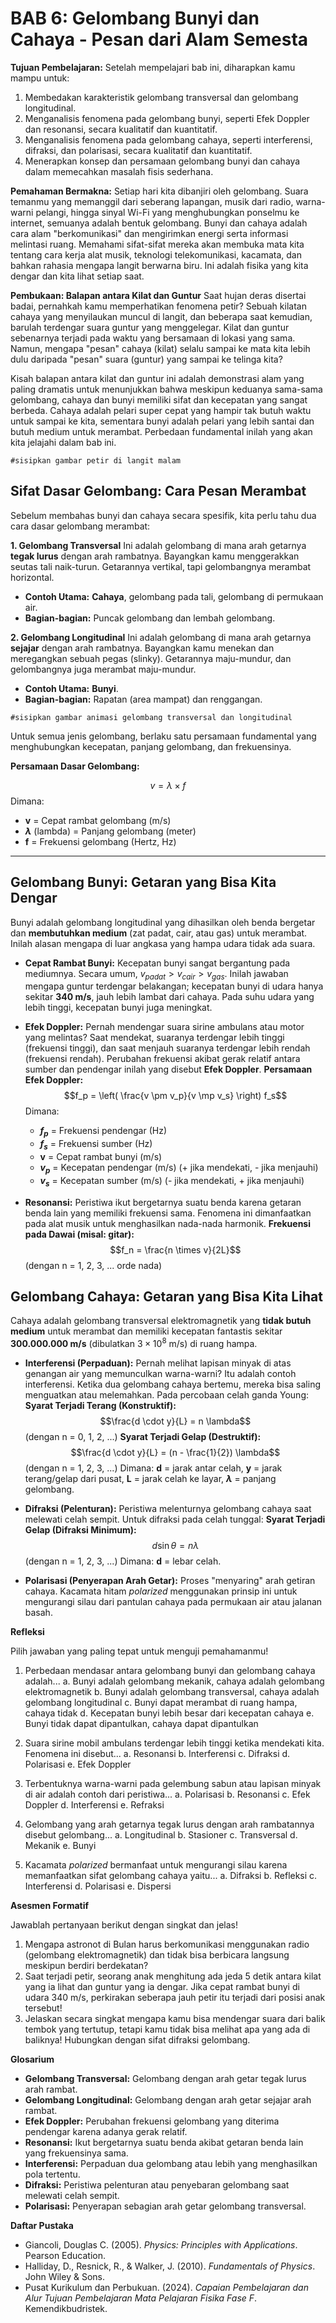 # BAB 6: Gelombang Bunyi dan Cahaya - Pesan dari Alam Semesta

**Tujuan Pembelajaran:**
Setelah mempelajari bab ini, diharapkan kamu mampu untuk:

1. Membedakan karakteristik gelombang transversal dan gelombang longitudinal.
2. Menganalisis fenomena pada gelombang bunyi, seperti Efek Doppler dan resonansi, secara kualitatif dan kuantitatif.
3. Menganalisis fenomena pada gelombang cahaya, seperti interferensi, difraksi, dan polarisasi, secara kualitatif dan kuantitatif.
4. Menerapkan konsep dan persamaan gelombang bunyi dan cahaya dalam memecahkan masalah fisis sederhana.

**Pemahaman Bermakna:**
Setiap hari kita dibanjiri oleh gelombang. Suara temanmu yang memanggil dari seberang lapangan, musik dari radio, warna-warni pelangi, hingga sinyal Wi-Fi yang menghubungkan ponselmu ke internet, semuanya adalah bentuk gelombang. Bunyi dan cahaya adalah cara alam "berkomunikasi" dan mengirimkan energi serta informasi melintasi ruang. Memahami sifat-sifat mereka akan membuka mata kita tentang cara kerja alat musik, teknologi telekomunikasi, kacamata, dan bahkan rahasia mengapa langit berwarna biru. Ini adalah fisika yang kita dengar dan kita lihat setiap saat.

**Pembukaan: Balapan antara Kilat dan Guntur**
Saat hujan deras disertai badai, pernahkah kamu memperhatikan fenomena petir? Sebuah kilatan cahaya yang menyilaukan muncul di langit, dan beberapa saat kemudian, barulah terdengar suara guntur yang menggelegar. Kilat dan guntur sebenarnya terjadi pada waktu yang bersamaan di lokasi yang sama. Namun, mengapa "pesan" cahaya (kilat) selalu sampai ke mata kita lebih dulu daripada "pesan" suara (guntur) yang sampai ke telinga kita?

Kisah balapan antara kilat dan guntur ini adalah demonstrasi alam yang paling dramatis untuk menunjukkan bahwa meskipun keduanya sama-sama gelombang, cahaya dan bunyi memiliki sifat dan kecepatan yang sangat berbeda. Cahaya adalah pelari super cepat yang hampir tak butuh waktu untuk sampai ke kita, sementara bunyi adalah pelari yang lebih santai dan butuh medium untuk merambat. Perbedaan fundamental inilah yang akan kita jelajahi dalam bab ini.

`#sisipkan gambar petir di langit malam`

## Sifat Dasar Gelombang: Cara Pesan Merambat

Sebelum membahas bunyi dan cahaya secara spesifik, kita perlu tahu dua cara dasar gelombang merambat:

**1. Gelombang Transversal**
Ini adalah gelombang di mana arah getarnya **tegak lurus** dengan arah rambatnya. Bayangkan kamu menggerakkan seutas tali naik-turun. Getarannya vertikal, tapi gelombangnya merambat horizontal.

* **Contoh Utama:** **Cahaya**, gelombang pada tali, gelombang di permukaan air.
* **Bagian-bagian:** Puncak gelombang dan lembah gelombang.

**2. Gelombang Longitudinal**
Ini adalah gelombang di mana arah getarnya **sejajar** dengan arah rambatnya. Bayangkan kamu menekan dan meregangkan sebuah pegas (slinky). Getarannya maju-mundur, dan gelombangnya juga merambat maju-mundur.

* **Contoh Utama:** **Bunyi**.
* **Bagian-bagian:** Rapatan (area mampat) dan renggangan.

`#sisipkan gambar animasi gelombang transversal dan longitudinal`

Untuk semua jenis gelombang, berlaku satu persamaan fundamental yang menghubungkan kecepatan, panjang gelombang, dan frekuensinya.

**Persamaan Dasar Gelombang:**

$$v = \lambda \times f$$
Dimana:

* **v** = Cepat rambat gelombang (m/s)
* **$\lambda$** (lambda) = Panjang gelombang (meter)
* **f** = Frekuensi gelombang (Hertz, Hz)

---

## Gelombang Bunyi: Getaran yang Bisa Kita Dengar

Bunyi adalah gelombang longitudinal yang dihasilkan oleh benda bergetar dan **membutuhkan medium** (zat padat, cair, atau gas) untuk merambat. Inilah alasan mengapa di luar angkasa yang hampa udara tidak ada suara.

* **Cepat Rambat Bunyi:** Kecepatan bunyi sangat bergantung pada mediumnya. Secara umum, $v_{padat} > v_{cair} > v_{gas}$. Inilah jawaban mengapa guntur terdengar belakangan; kecepatan bunyi di udara hanya sekitar **340 m/s**, jauh lebih lambat dari cahaya. Pada suhu udara yang lebih tinggi, kecepatan bunyi juga meningkat.

* **Efek Doppler:** Pernah mendengar suara sirine ambulans atau motor yang melintas? Saat mendekat, suaranya terdengar lebih tinggi (frekuensi tinggi), dan saat menjauh suaranya terdengar lebih rendah (frekuensi rendah). Perubahan frekuensi akibat gerak relatif antara sumber dan pendengar inilah yang disebut **Efek Doppler**.
**Persamaan Efek Doppler:**
    $$f_p = \left( \frac{v \pm v_p}{v \mp v_s} \right) f_s$$
    Dimana:
  * **$f_p$** = Frekuensi pendengar (Hz)
  * **$f_s$** = Frekuensi sumber (Hz)
  * **v** = Cepat rambat bunyi (m/s)
  * **$v_p$** = Kecepatan pendengar (m/s) (+ jika mendekati, - jika menjauhi)
  * **$v_s$** = Kecepatan sumber (m/s) (- jika mendekati, + jika menjauhi)

* **Resonansi:** Peristiwa ikut bergetarnya suatu benda karena getaran benda lain yang memiliki frekuensi sama. Fenomena ini dimanfaatkan pada alat musik untuk menghasilkan nada-nada harmonik.
    **Frekuensi pada Dawai (misal: gitar):**
    $$f_n = \frac{n \times v}{2L}$$ (dengan n = 1, 2, 3, ... orde nada)

## Gelombang Cahaya: Getaran yang Bisa Kita Lihat

Cahaya adalah gelombang transversal elektromagnetik yang **tidak butuh medium** untuk merambat dan memiliki kecepatan fantastis sekitar **300.000.000 m/s** (dibulatkan $3 \times 10^8$ m/s) di ruang hampa.

* **Interferensi (Perpaduan):** Pernah melihat lapisan minyak di atas genangan air yang memunculkan warna-warni? Itu adalah contoh interferensi. Ketika dua gelombang cahaya bertemu, mereka bisa saling menguatkan atau melemahkan. Pada percobaan celah ganda Young:
**Syarat Terjadi Terang (Konstruktif):**
    $$\frac{d \cdot y}{L} = n \lambda$$ (dengan n = 0, 1, 2, ...)
    **Syarat Terjadi Gelap (Destruktif):**
    $$\frac{d \cdot y}{L} = (n - \frac{1}{2}) \lambda$$ (dengan n = 1, 2, 3, ...)
    Dimana: **d** = jarak antar celah, **y** = jarak terang/gelap dari pusat, **L** = jarak celah ke layar, **$\lambda$** = panjang gelombang.

* **Difraksi (Pelenturan):** Peristiwa melenturnya gelombang cahaya saat melewati celah sempit. Untuk difraksi pada celah tunggal:
    **Syarat Terjadi Gelap (Difraksi Minimum):**
    $$d \sin\theta = n \lambda$$ (dengan n = 1, 2, 3, ...)
    Dimana: **d** = lebar celah.

* **Polarisasi (Penyerapan Arah Getar):** Proses "menyaring" arah getiran cahaya. Kacamata hitam *polarized* menggunakan prinsip ini untuk mengurangi silau dari pantulan cahaya pada permukaan air atau jalanan basah.

**Refleksi**  

Pilih jawaban yang paling tepat untuk menguji pemahamanmu!

1. Perbedaan mendasar antara gelombang bunyi dan gelombang cahaya adalah...
    a. Bunyi adalah gelombang mekanik, cahaya adalah gelombang elektromagnetik
    b. Bunyi adalah gelombang transversal, cahaya adalah gelombang longitudinal
    c. Bunyi dapat merambat di ruang hampa, cahaya tidak
    d. Kecepatan bunyi lebih besar dari kecepatan cahaya
    e. Bunyi tidak dapat dipantulkan, cahaya dapat dipantulkan

2. Suara sirine mobil ambulans terdengar lebih tinggi ketika mendekati kita. Fenomena ini disebut...
    a. Resonansi
    b. Interferensi
    c. Difraksi
    d. Polarisasi
    e. Efek Doppler

3. Terbentuknya warna-warni pada gelembung sabun atau lapisan minyak di air adalah contoh dari peristiwa...
    a. Polarisasi
    b. Resonansi
    c. Efek Doppler
    d. Interferensi
    e. Refraksi

4. Gelombang yang arah getarnya tegak lurus dengan arah rambatannya disebut gelombang...
    a. Longitudinal
    b. Stasioner
    c. Transversal
    d. Mekanik
    e. Bunyi

5. Kacamata *polarized* bermanfaat untuk mengurangi silau karena memanfaatkan sifat gelombang cahaya yaitu...
    a. Difraksi
    b. Refleksi
    c. Interferensi
    d. Polarisasi
    e. Dispersi

**Asesmen Formatif**  

Jawablah pertanyaan berikut dengan singkat dan jelas!

1. Mengapa astronot di Bulan harus berkomunikasi menggunakan radio (gelombang elektromagnetik) dan tidak bisa berbicara langsung meskipun berdiri berdekatan?
2. Saat terjadi petir, seorang anak menghitung ada jeda 5 detik antara kilat yang ia lihat dan guntur yang ia dengar. Jika cepat rambat bunyi di udara 340 m/s, perkirakan seberapa jauh petir itu terjadi dari posisi anak tersebut!
3. Jelaskan secara singkat mengapa kamu bisa mendengar suara dari balik tembok yang tertutup, tetapi kamu tidak bisa melihat apa yang ada di baliknya! Hubungkan dengan sifat difraksi gelombang.

**Glosarium**  

* **Gelombang Transversal:** Gelombang dengan arah getar tegak lurus arah rambat.
* **Gelombang Longitudinal:** Gelombang dengan arah getar sejajar arah rambat.
* **Efek Doppler:** Perubahan frekuensi gelombang yang diterima pendengar karena adanya gerak relatif.
* **Resonansi:** Ikut bergetarnya suatu benda akibat getaran benda lain yang frekuensinya sama.
* **Interferensi:** Perpaduan dua gelombang atau lebih yang menghasilkan pola tertentu.
* **Difraksi:** Peristiwa pelenturan atau penyebaran gelombang saat melewati celah sempit.
* **Polarisasi:** Penyerapan sebagian arah getar gelombang transversal.

**Daftar Pustaka**  

* Giancoli, Douglas C. (2005). *Physics: Principles with Applications*. Pearson Education.
* Halliday, D., Resnick, R., & Walker, J. (2010). *Fundamentals of Physics*. John Wiley & Sons.
* Pusat Kurikulum dan Perbukuan. (2024). *Capaian Pembelajaran dan Alur Tujuan Pembelajaran Mata Pelajaran Fisika Fase F*. Kemendikbudristek.
